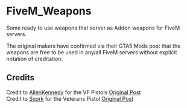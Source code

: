 # FiveM_Weapons
Some ready to use weapons that server as Addon weapons for FiveM servers.

The original makers have confirmed via their GTA5 Mods post that the weapons are free to be used in any/all FiveM servers without explicit notation of creditation. 

## Credits
Credit to [AllenKennedy](https://www.gta5-mods.com/users/AllenKennedy) for the VF Pistols [Original Post](https://www.gta5-mods.com/weapons/vom-feuer-combat-pistol-black-mesa-glock-17) <br>
Credit to [Sxprk](https://www.gta5-mods.com/users/Sxprk) for the Veterans Pistol [Original Post](https://www.gta5-mods.com/weapons/shrewsbury-veterans-pistol-vp-897-animated)

